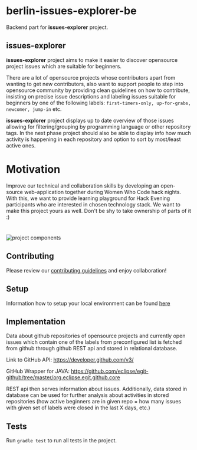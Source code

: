 # berlin-issues-explorer-be

Backend part for **issues-explorer** project.
 

## issues-explorer

 **issues-explorer** project aims to make it easier to discover opensource project issues which are suitable for beginners.

There are a lot of opensource projects whose contributors apart from wanting to get new contributors, also want to support people to step into opensource community by providing clean guidelines on how to contribute, insisting on precise issue descriptions and labeling issues suitable for beginners by one of the following labels: `first-timers-only, up-for-grabs, newcomer, jump-in` etc.
  
**issues-explorer** project displays up to date overview of those issues allowing for filtering/grouping by programming language or other repository tags. In the next phase project should also be able to display info how much activity is happening in each repository and option to sort by most/least active ones.

# Motivation

Improve our technical and collaboration skills by developing an open-source web-application together during Women Who Code hack nights.
With this, we want to provide learning playground for Hack Evening participants who are interested in chosen technology stack. We want to make this project yours as well. Don't be shy to take ownership of parts of it :)

#

![project components](project_overview.png)

## Contributing

Please review our [contributing guidelines](CONTRIBUTING.md) and enjoy collaboration! 

## Setup  

Information how to setup your local environment can be found [here](SETUP.md)
## Implementation

Data about github repositories of opensource projects and currently open issues which contain one of the labels from preconfigured list is fetched from github through github REST api and stored in relational database.

Link to GitHub API: https://developer.github.com/v3/

GitHub Wrapper for JAVA: https://github.com/eclipse/egit-github/tree/master/org.eclipse.egit.github.core


REST api then serves information about issues. Additionally, data stored in database can be used for further analysis about activities in stored repositories (how active beginners are in given repo = how many issues with given set of labels were closed in the last X days, etc.) 

## Tests

Run `gradle test` to run all tests in the project.
